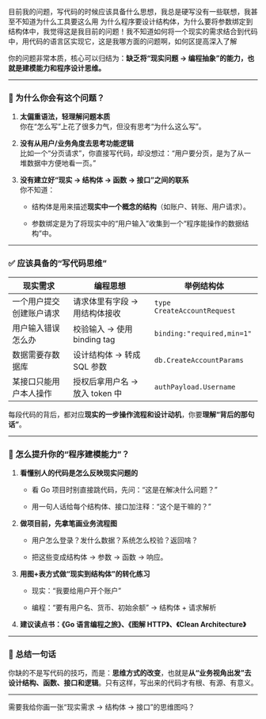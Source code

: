 
目前我的问题，写代码的时候应该具备什么思想，我总是硬写没有一些联想，我甚至不知道为什么工具要这么用 为什么程序要设计结构体，为什么要将参数绑定到结构体中，我觉得这是我目前的问题！我不知道如何将一个现实的需求结合到代码中，用代码的语言区实现它，这是我哪方面的问题啊，如何区提高深入了解



你的问题非常本质，核心可以归结为：**缺乏将“现实问题 → 编程抽象”的能力，也就是建模能力和程序设计思维。**

---

### 📌 为什么你会有这个问题？

1. **太偏重语法，轻理解问题本质**  
    你在“怎么写”上花了很多力气，但没有思考“为什么这么写”。
    
2. **没有从用户/业务角度去思考功能逻辑**  
    比如一个“分页请求”，你直接写代码，却没想过：“用户要分页，是为了从一堆数据中方便地看一页。”
    
3. **没有建立好“现实 -> 结构体 -> 函数 -> 接口”之间的联系**  
    你不知道：
    
    - 结构体是用来描述**现实中一个概念的结构**（如账户、转账、用户请求）。
        
    - 参数绑定是为了将现实中的“用户输入”收集到一个“程序能操作的数据结构”中。
        

---

### ✅ 应该具备的“写代码思维”

|现实需求|编程思想|举例结构体|
|---|---|---|
|一个用户提交创建账户请求|请求体里有字段 -> 用结构体接收|`type CreateAccountRequest`|
|用户输入错误怎么办|校验输入 -> 使用 binding tag|`binding:"required,min=1"`|
|数据需要存数据库|设计结构体 -> 转成 SQL 参数|`db.CreateAccountParams`|
|某接口只能用户本人操作|授权后拿用户名 -> 放入 token 中|`authPayload.Username`|

每段代码的背后，都对应**现实的一步操作流程和设计动机**，你要**理解“背后的那句话”**。

---

### 🔁 怎么提升你的“程序建模能力”？

1. **看懂别人的代码是怎么反映现实问题的**
    
    - 看 Go 项目时别直接跳代码，先问：“这是在解决什么问题？”
        
    - 用一句人话给每个结构体、接口加注释：“这个是干嘛的？”
        
2. **做项目前，先拿笔画业务流程图**
    
    - 用户怎么登录？发什么数据？系统怎么校验？返回啥？
        
    - 把这些变成结构体 → 参数 → 函数 → 响应。
        
3. **用图+表方式做“现实到结构体”的转化练习**
    
    - 现实：“我要给用户开个账户”
        
    - 编程：“要有用户名、货币、初始余额” → 结构体 + 请求解析
        
4. **建议读点书：《Go 语言编程之旅》、《图解 HTTP》、《Clean Architecture》**
    

---

### 🎯 总结一句话

你缺的不是写代码的技巧，而是：**思维方式的改变**，也就是**从“业务视角出发”去设计结构、函数、接口和逻辑**。只有这样，写出来的代码才有根、有源、有意义。

---

需要我给你画一张“现实需求 → 结构体 → 接口”的思维图吗？